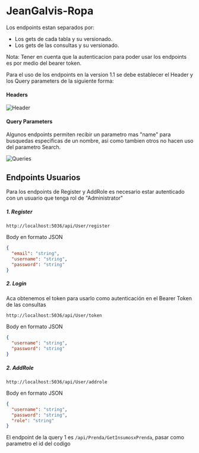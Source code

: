 # JeanGalvis-Ropa

Los endpoints estan separados por:

- Los gets de cada tabla y su versionado.
- Los gets de las consultas y su versionado.

Nota: Tener en cuenta que la autenticacion para poder usar los endpoints es por medio del bearer token.

Para el uso de los endpoints en la version 1.1 se debe establecer el Header y los Query parameters de la siguiente forma:

#### Headers

![Header](https://github.com/jeangalvis/Veterinary/assets/137228150/4edb2104-3840-4438-ba04-a3549143bd0e)

#### Query Parameters

Algunos endpoints permiten recibir un parametro mas "name" para busquedas especificas de un nombre, asi como tambien otros no hacen uso del parametro Search.

![Queries](https://github.com/jeangalvis/Veterinary/assets/137228150/16464107-359c-4e84-bd8f-665866c0abe1)

## Endpoints Usuarios

Para los endpoints de Register y AddRole es necesario estar autenticado con un usuario que tenga rol de "Administrator"

##### 1. Register

`http://localhost:5036/api/User/register`

Body en formato JSON

```JSON
{
  "email": "string",
  "username": "string",
  "password": "string"
}
```

##### 2. Login

Aca obtenemos el token para usarlo como autenticación en el Bearer Token de las consultas

`http://localhost:5036/api/User/token`

Body en formato JSON

```JSON
{
  "username": "string",
  "password": "string"
}
```

##### 2. AddRole

`http://localhost:5036/api/User/addrole`

Body en formato JSON

```JSON
{
  "username": "string",
  "password": "string",
  "role": "string"
}
```


El endpoint de la query 1 es
`/api/Prenda/GetInsumosxPrenda`, pasar como parametro el id del codigo